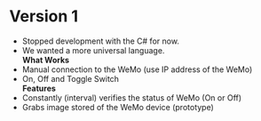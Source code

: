 # Version 1
- Stopped development with the C# for now.
- We wanted a more universal language.<br>
<b>What Works</b>
- Manual connection to the WeMo (use IP address of the WeMo)
- On, Off and Toggle Switch<br>
<b>Features</b>
- Constantly (interval) verifies the status of WeMo (On or Off)
- Grabs image stored of the WeMo device (prototype)

